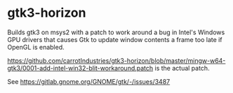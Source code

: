 # gtk3-horizon

Builds gtk3 on msys2 with a patch to work around a bug in Intel's Windows GPU drivers that causes Gtk to update window contents a frame too late if OpenGL is enabled.

https://github.com/carrotIndustries/gtk3-horizon/blob/master/mingw-w64-gtk3/0001-add-intel-win32-blit-workaround.patch is the actual patch.

See https://gitlab.gnome.org/GNOME/gtk/-/issues/3487

